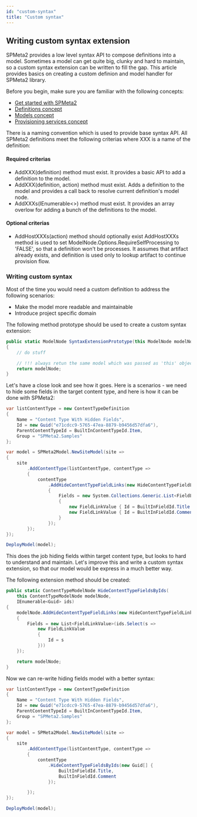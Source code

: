 ```yaml
---
id: "custom-syntax"
title: "Custom syntax"
---
```


## Writing custom syntax extension
SPMeta2 provides a low level syntax API to compose definitions into a model. Sometimes a model can get quite big, clunky and hard to maintain, so a custom syntax extension can be written to fill the gap.
This article provides basics on creating a custom definion and model handler for SPMeta2 library.

Before you begin, make sure you are familiar with the following concepts:

* [Get started with SPMeta2](/spmeta2/getting-started)
* [Definitions concept](/spmeta2/reference/definitions)
* [Models concept](/spmeta2/reference/models)
* [Provisioning services concept](/spmeta2/reference/provisionservices)

There is a naming convention which is used to provide base syntax API. All SPMeta2 definitions meet the following criterias where XXX is a name of the definition:

#### Required criterias
* AddXXX(definition) method must exist. It provides a basic API to add a definition to the model.
* AddXXX(definition, action) method must exist. Adds a definition to the model and provides a call back to resolve current definition's model node.
* AddXXXs(IEnumerable<>) method must exist. It provides an array overlow for adding a bunch of the definitions to the model.

#### Optional criterias
* AddHostXXXs(action) method should optionally exist
AddHostXXXs method is used to set ModelNode.Options.RequireSelfProcessing to 'FALSE', so that a definition won't be processes. It assumes that artifact already exists, and definition is used only to lookup artifact to continue provision flow.

### Writing custom syntax 
Most of the time you would need a custom definition to address the following scenarios:

* Make the model more readable and maintainable
* Introduce project specific domain

The following method prototype should be used to create a custom syntax extension:

```cs
public static ModelNode SyntaxExtensionPrototype(this ModelNode modelNode)
{
    // do stuff

    // !!! always retun the same model which was passed as 'this' object !!!
    return modelNode;
}
```

Let's have a close look and see how it goes. Here is a scenarios - we need to hide some fields in the target content type, and here is how it can be done with SPMeta2:

```cs
var listContentType = new ContentTypeDefinition
{
    Name = "Content Type With Hidden Fields",
    Id = new Guid("e71cdcc9-5765-47ea-8879-b9456d57dfa6"),
    ParentContentTypeId = BuiltInContentTypeId.Item,
    Group = "SPMeta2.Samples"
};

var model = SPMeta2Model.NewSiteModel(site =>
{
    site
        .AddContentType(listContentType, contentType =>
        {
            contentType
                .AddHideContentTypeFieldLinks(new HideContentTypeFieldLinksDefinition
                {
                    Fields = new System.Collections.Generic.List<FieldLinkValue>
                    {
                        new FieldLinkValue { Id = BuiltInFieldId.Title  },
                        new FieldLinkValue { Id = BuiltInFieldId.Comment  },
                    }
                });
        });
});

DeployModel(model);
```

This does the job hiding fields within target content type, but looks to hard to understand and maintain.
Let's improve this and write a custom syntax extension, so that our model would be express in a much better way.

The following extension method should be created:

```cs
public static ContentTypeModelNode HideContentTypeFieldsByIds(
    this ContentTypeModelNode modelNode,
    IEnumerable<Guid> ids)
{
    modelNode.AddHideContentTypeFieldLinks(new HideContentTypeFieldLinksDefinition
    {
        Fields = new List<FieldLinkValue>(ids.Select(s =>
            new FieldLinkValue
            {
                Id = s
            }))
    });

    return modelNode;
}

```

Now we can re-write hiding fields model with a better syntax:

```cs
var listContentType = new ContentTypeDefinition
{
    Name = "Content Type With Hidden Fields",
    Id = new Guid("e71cdcc9-5765-47ea-8879-b9456d57dfa6"),
    ParentContentTypeId = BuiltInContentTypeId.Item,
    Group = "SPMeta2.Samples"
};

var model = SPMeta2Model.NewSiteModel(site =>
{
    site
        .AddContentType(listContentType, contentType =>
        {
            contentType
                .HideContentTypeFieldsByIds(new Guid[] { 
                    BuiltInFieldId.Title,
                    BuiltInFieldId.Comment
                });

        });
});

DeployModel(model);
```